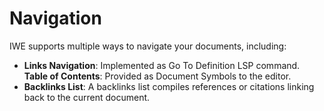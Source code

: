 # Navigation

IWE supports multiple ways to navigate your documents, including:

- **Links Navigation**: Implemented as Go To Definition LSP command. **Table of Contents**: Provided as Document Symbols to the editor.
- **Backlinks List**: A backlinks list compiles references or citations linking back to the current document.
